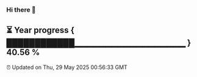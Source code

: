 ### Hi there 👋
⏳ Year progress { ████████████▁▁▁▁▁▁▁▁▁▁▁▁▁▁▁▁▁▁ } 40.56 %
---
⏰ Updated on Thu, 29 May 2025 00:56:33 GMT

